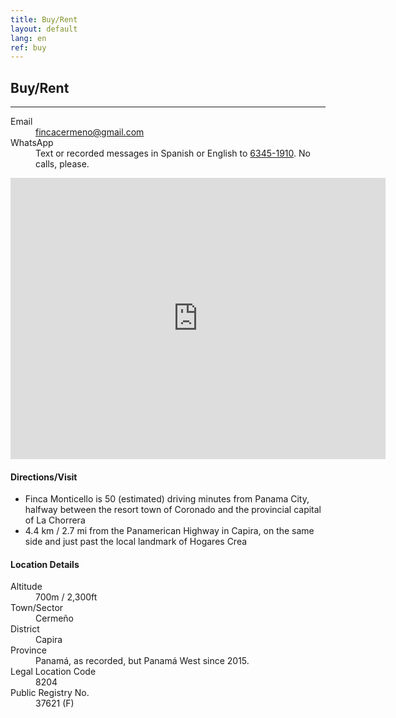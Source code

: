 ```yaml
---
title: Buy/Rent
layout: default
lang: en
ref: buy
---
```




## Buy/Rent
---

<dl>

<dt>Email</dt>
<dd><a href="mailto:fincacermeno@gmail.com">fincacermeno@gmail.com</a></dd>

<dt>WhatsApp</dt>
<dd>Text or recorded messages in Spanish or English to <a href="https://api.whatsapp.com/send?phone=+50763451910">6345-1910</a>. No calls, please.</dd>

</dl>

<iframe src="https://www.google.com/maps/embed?pb=!1m14!1m8!1m3!1d1219.4921548574143!2d-79.8495633!3d8.7434212!3m2!1i1024!2i768!4f13.1!3m3!1m2!1s0x0%3A0x0!2zOMKwNDQnMzMuNyJOIDc5wrA1MCc1OC40Ilc!5e1!3m2!1sen!2sus!4v1591891626735!5m2!1sen!2sus" width="600" height="450" frameborder="0" style="border:0;" allowfullscreen="" aria-hidden="false" tabindex="0"></iframe>



#### Directions/Visit

<ul>
<li><span>Finca Monticello is 50 (estimated) driving minutes from Panama City, halfway between the resort town of Coronado and the provincial capital of La Chorrera</span></li>
<li><span>4.4 km / 2.7 mi from the Panamerican Highway in Capira, on the same side and just past the local landmark of Hogares Crea</span></li>
</ul>




#### Location Details

<dl>
<dt>Altitude</dt>
<dd>700m / 2,300ft</dd>

<dt>Town/Sector</dt>
<dd>Cermeño</dd>

<dt>District</dt>
<dd>Capira</dd>

<dt>Province</dt>
<dd>Panamá, as recorded, but Panamá West since 2015.</dd>

<dt>Legal Location Code</dt>
<dd>8204</dd>

<dt>Public Registry No.</dt>
<dd>37621 (F)</dd>

</dl>
